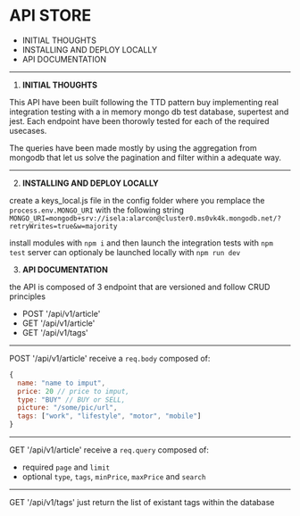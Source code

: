 # API STORE

- INITIAL THOUGHTS
- INSTALLING AND DEPLOY LOCALLY
- API DOCUMENTATION

---

1. **INITIAL THOUGHTS**

This API have been built following the TTD pattern buy implementing real integration testing with a in memory mongo db test database, supertest and jest. Each endpoint have been thorowly tested for each of the required usecases.

The queries have been made mostly by using the aggregation from mongodb that let us solve the pagination and filter within a adequate way.

---

2. **INSTALLING AND DEPLOY LOCALLY**

create a keys_local.js file in the config folder where you remplace the `process.env.MONGO_URI` with the following string
`MONGO_URI=mongodb+srv://isela:alarcon@cluster0.ms0vk4k.mongodb.net/?retryWrites=true&w=majority`

install modules with `npm i` and then launch the integration tests with `npm test`
server can optionaly be launched locally with `npm run dev`

3. **API DOCUMENTATION**

the API is composed of 3 endpoint that are versioned and follow CRUD principles

- POST '/api/v1/article'
- GET '/api/v1/article'
- GET '/api/v1/tags'

---

POST '/api/v1/article' receive a `req.body` composed of:

```js
{
  name: "name to imput",
  price: 20 // price to imput,
  type: "BUY" // BUY or SELL,
  picture: "/some/pic/url",
  tags: ["work", "lifestyle", "motor", "mobile"]
}
```

---

GET '/api/v1/article' receive a `req.query` composed of:

- required `page` and `limit`
- optional `type`, `tags`, `minPrice`, `maxPrice` and `search`

---

GET '/api/v1/tags' just return the list of existant tags within the database
